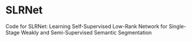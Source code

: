 # SLRNet
Code for SLRNet: Learning Self-Supervised Low-Rank Network for Single-Stage Weakly and Semi-Supervised Semantic Segmentation
